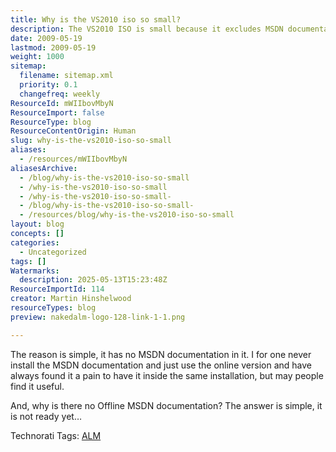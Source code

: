 ```yaml
---
title: Why is the VS2010 iso so small?
description: The VS2010 ISO is small because it excludes MSDN documentation, which is not yet available offline; users can access documentation online instead.
date: 2009-05-19
lastmod: 2009-05-19
weight: 1000
sitemap:
  filename: sitemap.xml
  priority: 0.1
  changefreq: weekly
ResourceId: mWIIbovMbyN
ResourceImport: false
ResourceType: blog
ResourceContentOrigin: Human
slug: why-is-the-vs2010-iso-so-small
aliases:
  - /resources/mWIIbovMbyN
aliasesArchive:
  - /blog/why-is-the-vs2010-iso-so-small
  - /why-is-the-vs2010-iso-so-small
  - /why-is-the-vs2010-iso-so-small-
  - /blog/why-is-the-vs2010-iso-so-small-
  - /resources/blog/why-is-the-vs2010-iso-so-small
layout: blog
concepts: []
categories:
  - Uncategorized
tags: []
Watermarks:
  description: 2025-05-13T15:23:48Z
ResourceImportId: 114
creator: Martin Hinshelwood
resourceTypes: blog
preview: nakedalm-logo-128-link-1-1.png

---
```

The reason is simple, it has no MSDN documentation in it. I for one never install the MSDN documentation and just use the online version and have always found it a pain to have it inside the same installation, but may people find it useful.

And, why is there no Offline MSDN documentation? The answer is simple, it is not ready yet…

Technorati Tags: [ALM](http://technorati.com/tags/ALM)
